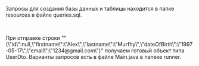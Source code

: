 <p>Запросы для создания базы данных и таблицы находится в папке resources 
в файле queries.sql.</p>
<br>
<p>При отправке строки ""{\"id\":null,\"firstname\":\"Alex\",\"lastname\":\"Murfhy\",\"dateOfBirth\":\"1997-05-17\",\"email\":\"1234@gmail.com\"}"
получаем готовый объект типа UserDto.
Варианты запросов есть в файле Main.java в папеке runner.</p>